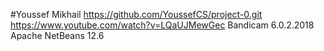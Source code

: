 #Youssef Mikhail
https://github.com/YoussefCS/project-0.git
https://www.youtube.com/watch?v=LQaUJMewGec
Bandicam 6.0.2.2018
Apache NetBeans 12.6